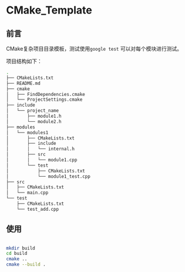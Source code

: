 # CMake_Template

## 前言

CMake复杂项目目录模板，测试使用`google test`
可以对每个模块进行测试。

项目结构如下：

~~~bash
.
├── CMakeLists.txt
├── README.md
├── cmake
│   ├── FindDependencies.cmake
│   └── ProjectSettings.cmake
├── include
│   └── project_name
│       ├── module1.h
│       └── module2.h
├── modules
│   └── modules1
│       ├── CMakeLists.txt
│       ├── include
│       │   └── internal.h
│       ├── src
│       │   └── module1.cpp
│       └── test
│           ├── CMakeLists.txt
│           └── module1_test.cpp
├── src
│   ├── CMakeLists.txt
│   └── main.cpp
└── test
    ├── CMakeLists.txt
    └── test_add.cpp
~~~

## 使用

~~~bash

mkdir build
cd build
cmake ..
cmake --build .
~~~



